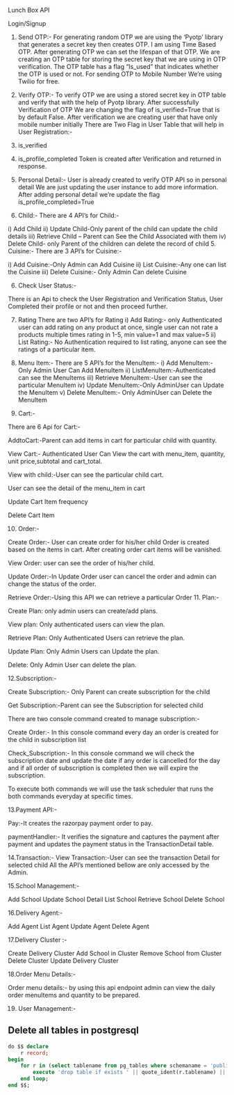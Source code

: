 Lunch Box API
 
Login/Signup
1. Send OTP:-
For generating random OTP we are using the ‘Pyotp’ library that generates a secret key then creates OTP. I am using Time Based OTP.  After generating OTP we can set the lifespan of that OTP.
We are creating an OTP table for storing the secret key that we are using in OTP verification.
The OTP table has a flag “Is_used” that indicates whether the OTP is used or not.
For sending OTP to Mobile Number We’re using Twilio for free.

2.  Verify OTP:-
To verify OTP we are using a stored secret key in OTP table and verify that with the help of Pyotp library.
After successfully Verification of OTP We are changing the flag of is_verified=True that is by default False.
After verification we are creating user that have only mobile number initially
There are Two Flag in User Table that will help in User Registration:-
1. is_verified
2. is_profile_completed
Token is created after Verification and returned in response.

3. Personal Detail:-
User is already created to verify OTP API so in personal detail We are just updating the user instance to add more information.
After adding personal detail we’re update the flag is_profile_completed=True
4. Child:-
There are 4 API’s for Child:-

i)                Add Child
ii)             Update Child-Only parent of the child can update the child details
iii)             Retrieve Child – Parent can See the Child Associated with them
iv)             Delete Child- only Parent of the children can delete the record of child
5. Cuisine:-
There are 3 API’s for Cuisine:-

i)                Add Cuisine:-Only Admin can Add Cuisine
ii)              List Cuisine:-Any one can list the Cuisine
iii)             Delete Cuisine:- Only Admin Can delete Cuisine

6. Check User Status:-

There is an Api to check the User Registration and Verification Status, User Completed their profile or not and then proceed further.

7. Rating
There are two API’s for Rating
i)        Add Rating:- only Authenticated user can add rating on any product at once, single user can not rate a products multiple times rating in 1-5, min value=1 and max value=5
ii)      List Rating:- No Authentication required to list rating, anyone can see the ratings of a particular item.
8. Menu Item:-
There are 5 API’s for the MenuItem:-
i)                Add MenuItem:- Only Admin User Can Add MenuItem
ii)              ListMenuItem:-Authenticated can see the MenuItems
iii)             Retrieve MenuItem:-User can see the particular MenuItem
iv)             Update MenuItem:-Only AdminUser can Update the MenuItem
v)              Delete MenuItem:- Only AdminUser can Delete the MenuItem
 
9. Cart:-

There are 6 Api for Cart:-

AddtoCart:-Parent can add items in cart for particular child with quantity.

View Cart:- Authenticated User Can View the cart with menu_item, quantity, unit price,subtotal and cart_total.

View with child:-User can see the particular child cart.

User can see the detail of the menu_item in cart

Update Cart Item frequency

Delete Cart Item


10. Order:-

Create Order:- User can create order for his/her child Order is created based on the items in cart. After creating order cart items will be vanished.

View Order: user can see the order of his/her child.

Update Order:-In Update Order user can cancel the order and admin can change the status of the order.

Retrieve Order:-Using this API we can retrieve a particular Order
11. Plan:-

Create Plan: only admin users can create/add plans.

View plan: Only authenticated users can view the plan.

Retrieve Plan: Only Authenticated Users can retrieve the plan.

Update Plan: Only Admin Users can Update the plan.

Delete: Only Admin User can delete the plan.



12.Subscription:-

Create Subscription:- Only Parent can create subscription for the child

Get Subscription:-Parent can see the Subscription for selected child

There are two console command created to manage subscription:-

Create Order:- In this console command every day an order is created for the child in subscription list

Check_Subscription:- In this console command we will check the subscription date and update the date if any order is cancelled for the day and if all order of subscription is completed then we will expire the subscription.

To execute both commands  we will use the task scheduler that runs the both commands everyday at specific times.

13.Payment API:-

Pay:-It creates the razorpay payment order to pay.

paymentHandler:- It verifies the signature and captures the payment after payment and updates the payment status in the TransactionDetail table.
    
14.Transaction:- 
View Transaction:-User can see the transaction Detail for selected child
All the API’s mentioned bellow are only accessed by the Admin.


15.School Management:-

Add School
Update School Detail
List School
Retrieve School
Delete School


16.Delivery Agent:-

Add Agent
List Agent
Update Agent
Delete Agent

17.Delivery Cluster :-

Create Delivery Cluster
Add School in Cluster
Remove School from Cluster
Delete Cluster
Update Delivery Cluster

18.Order Menu Details:-

Order menu details:- by using this api endpoint admin can view the daily order menuItems and quantity to be prepared.

19. User Management:-





## Delete all tables in postgresql
```sql
do $$ declare
    r record;
begin
    for r in (select tablename from pg_tables where schemaname = 'public') loop
        execute 'drop table if exists ' || quote_ident(r.tablename) || ' cascade';
    end loop;
end $$;
```